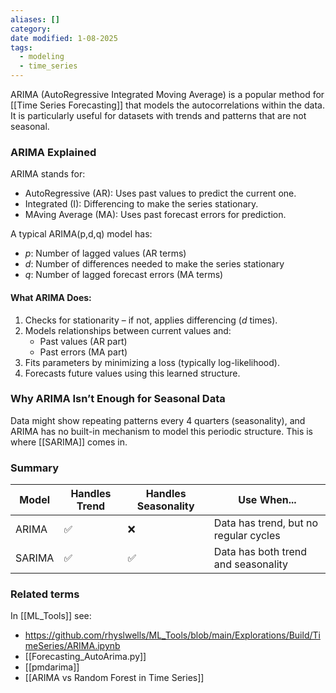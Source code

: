 ```yaml
---
aliases: []
category:
date modified: 1-08-2025
tags:
  - modeling
  - time_series
---
```

ARIMA (AutoRegressive Integrated Moving Average) is a popular method for [[Time Series Forecasting]] that models the autocorrelations within the data. It is particularly useful for datasets with trends and patterns that are not seasonal.

### ARIMA Explained

ARIMA stands for:
- AutoRegressive (AR): Uses past values to predict the current one.
- Integrated (I): Differencing to make the series stationary.
- MAving Average (MA): Uses past forecast errors for prediction.

A typical ARIMA(p,d,q) model has:

- $p$: Number of lagged values (AR terms)
- $d$: Number of differences needed to make the series stationary
- $q$: Number of lagged forecast errors (MA terms)

#### What ARIMA Does:

1. Checks for stationarity – if not, applies differencing ($d$ times).
2. Models relationships between current values and:
   - Past values (AR part)
   - Past errors (MA part)
1. Fits parameters by minimizing a loss (typically log-likelihood).
2. Forecasts future values using this learned structure.
### Why ARIMA Isn’t Enough for Seasonal Data

Data might show repeating patterns every 4 quarters (seasonality), and ARIMA has no built-in mechanism to model this periodic structure. This is where [[SARIMA]] comes in.

### Summary

| Model   | Handles Trend | Handles Seasonality | Use When...                                   |
|---------|---------------|---------------------|------------------------------------------------|
| ARIMA   | ✅            | ❌                  | Data has trend, but no regular cycles         |
| SARIMA  | ✅            | ✅                  | Data has both trend and seasonality           |

### Related terms

In [[ML_Tools]] see:
- https://github.com/rhyslwells/ML_Tools/blob/main/Explorations/Build/TimeSeries/ARIMA.ipynb
- [[Forecasting_AutoArima.py]]
- [[pmdarima]]
- [[ARIMA vs Random Forest in Time Series]]